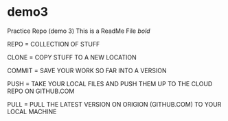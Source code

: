 # demo3
Practice Repo (demo 3)
This is a ReadMe File *bold* 


REPO = COLLECTION OF STUFF

CLONE = COPY STUFF TO A NEW LOCATION

COMMIT = SAVE YOUR WORK SO FAR INTO A VERSION

PUSH = TAKE YOUR LOCAL FILES AND PUSH THEM UP TO THE CLOUD REPO ON GITHUB.COM

PULL = PULL THE LATEST VERSION ON ORIGION (GITHUB.COM) TO YOUR LOCAL MACHINE


